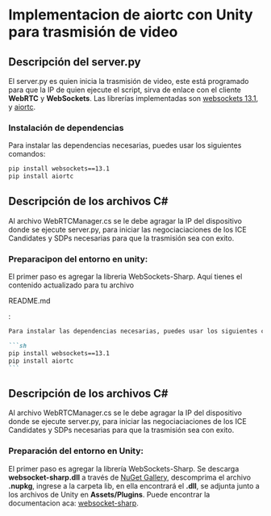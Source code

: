 # Implementacion de aiortc con Unity para trasmisión de video

## Descripción del server.py

El server.py es quien inicia la trasmisión de video, este está programado para que la IP de quien ejecute el script, sirva de enlace con el cliente **WebRTC** y **WebSockets**. Las librerías implementadas son [websockets 13.1](https://pypi.org/project/websockets/), y [aiortc](https://github.com/aiortc/aiortc?tab=readme-ov-file).

### Instalación de dependencias

Para instalar las dependencias necesarias, puedes usar los siguientes comandos:

```sh
pip install websockets==13.1
pip install aiortc
```

## Descripción de los archivos C#

Al archivo WebRTCManager.cs se le debe agragar la IP del dispositivo donde se ejecute server.py, para iniciar las negociaciaciones de los ICE Candidates y SDPs necesarias para que la trasmisión sea con exito.

### Preparacipon del entorno en unity:

El primer paso es agregar la libreria WebSockets-Sharp. Aquí tienes el contenido actualizado para tu archivo

README.md

:

````markdown
Para instalar las dependencias necesarias, puedes usar los siguientes comandos:

```sh
pip install websockets==13.1
pip install aiortc
```
````

## Descripción de los archivos C#

Al archivo WebRTCManager.cs se le debe agragar la IP del dispositivo donde se ejecute server.py, para iniciar las negociaciaciones de los ICE Candidates y SDPs necesarias para que la trasmisión sea con exito.

### Preparación del entorno en Unity:

El primer paso es agregar la librería WebSockets-Sharp. Se descarga **websocket-sharp.dll** a través de [NuGet Gallery](https://www.nuget.org/), descomprima el archivo **.nupkg**, ingrese a la carpeta lib, en ella encontrará el **.dll**, se adjunta junto a los archivos de Unity en **Assets/Plugins**. Puede encontrar la documentacion aca: [websocket-sharp](https://github.com/sta/websocket-sharp/tree/master).
